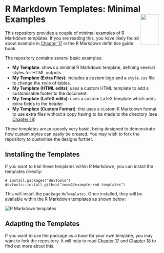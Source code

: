 R Markdown Templates: Minimal Examples <img src="https://bookdown.org/yihui/rmarkdown/images/cover.png" align="right" width=60 height= 100/>
======================================================

This repository provides a couple of minimal examples of R Markdown templates. If you are reading this, you have likely found about example in [Chapter 17](https://bookdown.org/yihui/rmarkdown/document-templates.html#) in the R Markdown definitive guide book.

The repository contains several basic examples:

- **My Template**: shows a minimal R Markdown template, defining several styles for HTML outputs.
- **My Template (Extra Files)**: includes a custom logo and a `style.css` file to change the style of tables.
- **My Template (HTML edits)**: uses a custom HTML template to add a customisable footer to the document.
- **My Template (LaTeX edits)**: uses a custom LaTeX template which adds extra fields to the header.
- **My Template (Custom Format)**: this uses a custom R Markdown format to use extra files without a copy having to be made to the directory (see [Chapter 18](https://bookdown.org/yihui/rmarkdown/new-formats.html))

These templates are purposely very basic, being designed to demonstrate how custom styles can easily be created. You may wish to fork the repository to customise the designs further.

## Installing the Templates

If you want to trial these templates within R Markdown, you can install the templates directly:

```
# install.packages("devtools")
devtools::install_github("zouw2/example-rmd-templates")
```

This will install the package `MyTemplates`. Once installed, they will be available within the R Markdown templates as shown below:

![R Markdown templates](https://i.imgur.com/Cnlbhsm.png)

## Adapting the Templates

If you want to use the package as a base for your own template, you may want to fork the repository. It will help to read [Chapter 17](https://bookdown.org/yihui/rmarkdown/document-templates.html#) and [Chapter 18](https://bookdown.org/yihui/rmarkdown/new-formats.html) to find out more about this.
